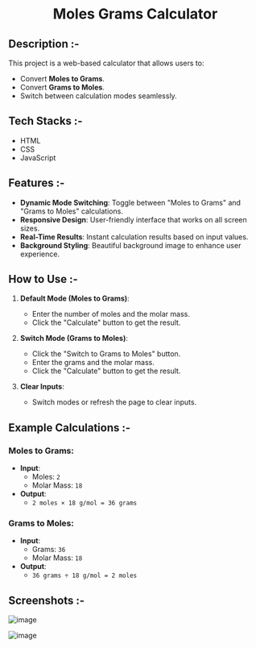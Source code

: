 # <p align="center">Moles Grams Calculator</p>

## Description :-

This project is a web-based calculator that allows users to:

- Convert **Moles to Grams**.
- Convert **Grams to Moles**.
- Switch between calculation modes seamlessly.

## Tech Stacks :-

- HTML
- CSS
- JavaScript

## Features :-

- **Dynamic Mode Switching**: Toggle between "Moles to Grams" and "Grams to Moles" calculations.
- **Responsive Design**: User-friendly interface that works on all screen sizes.
- **Real-Time Results**: Instant calculation results based on input values.
- **Background Styling**: Beautiful background image to enhance user experience.

## How to Use :-

1. **Default Mode (Moles to Grams)**:

   - Enter the number of moles and the molar mass.
   - Click the "Calculate" button to get the result.

2. **Switch Mode (Grams to Moles)**:

   - Click the "Switch to Grams to Moles" button.
   - Enter the grams and the molar mass.
   - Click the "Calculate" button to get the result.

3. **Clear Inputs**:
   - Switch modes or refresh the page to clear inputs.

## Example Calculations :-

### Moles to Grams:
- **Input**:
  - Moles: `2`
  - Molar Mass: `18`
- **Output**:
  - `2 moles × 18 g/mol = 36 grams`

### Grams to Moles:
- **Input**:
  - Grams: `36`
  - Molar Mass: `18`
- **Output**:
  - `36 grams ÷ 18 g/mol = 2 moles`

## Screenshots :-

![image](https://github.com/user-attachments/assets/08771d4d-0c7e-487d-8f21-67fc977d3ab1)

![image](https://github.com/user-attachments/assets/550079ed-4989-4a89-9d8b-13d5b4dc8cfc)
